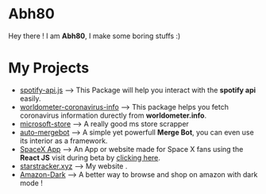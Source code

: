 # Abh80
Hey there ! I am **Abh80**, I make some boring stuffs :)
# My Projects
- [spotify-api.js](https://github.com/spotify-api/spotify-api.js) -->
This Package will help you interact with the **spotify api** easily.
- [worldometer-coronavirus-info](https://github.com/abh80/worldometer-coronavirus-info) -->
This package helps you fetch coronavirus information durectly from **worldometer.info**.
- [microsoft-store](https://github.com/abh80/microsoft-store) --> A really good ms store scrapper
- [auto-mergebot](https://github.com/abh80/auto-mergebot) --> A simple yet powerfull **Merge Bot**, you can even use its interior as a framework.
- [SpaceX App](https://github.com/abh80/spacexapp) --> An App or website made for Space X fans using the **React JS** visit during beta by [clicking here](https://spacex.starstracker.xyz/).
- [starstracker.xyz](https://github.com/abh80/starstracker.xyz) --> My website .
- [Amazon-Dark](https://github.com/abh80/Amazon-Dark) --> A better way to browse and shop on amazon with dark mode !



